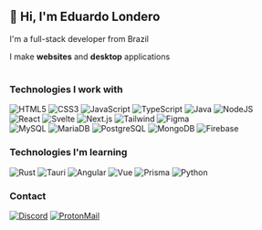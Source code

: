 ## 👋 Hi, I'm Eduardo Londero

I'm a full-stack developer from Brazil

I make **websites** and **desktop** applications

#

### Technologies I work with
![HTML5](https://img.shields.io/static/v1?style=for-the-badge&message=HTML5&color=E34F26&logo=HTML5&logoColor=FFFFFF&label=)
![CSS3](https://img.shields.io/static/v1?style=for-the-badge&message=CSS3&color=1572B6&logo=CSS3&logoColor=FFFFFF&label=)
![JavaScript](https://img.shields.io/badge/JavaScript-f7df1e?style=for-the-badge&logo=javascript&logoColor=black)
![TypeScript](https://img.shields.io/badge/TypeScript-007ACC?style=for-the-badge&logo=typescript&logoColor=white)
![Java](https://img.shields.io/static/v1?style=for-the-badge&message=Java&color=007396&logo=Java&logoColor=FFFFFF&label=)
![NodeJS](https://img.shields.io/badge/Node-43853D?style=for-the-badge&logo=node.js&logoColor=white)<br/>
![React](https://img.shields.io/badge/React-20232A?style=for-the-badge&logo=react&logoColor=61DAFB)
![Svelte](https://img.shields.io/badge/Svelte-f23900?style=for-the-badge&logo=svelte&logoColor=white)
![Next.js](https://img.shields.io/static/v1?style=for-the-badge&message=Next.js&color=000000&logo=Next.js&logoColor=FFFFFF&label=)
![Tailwind](https://img.shields.io/badge/Tailwind-35b3eb?style=for-the-badge&logo=tailwindcss&logoColor=white)
![Figma](https://img.shields.io/static/v1?style=for-the-badge&message=Figma&color=F24E1E&logo=Figma&logoColor=FFFFFF&label=)<br/>
![MySQL](https://img.shields.io/static/v1?style=for-the-badge&message=MySQL&color=4479A1&logo=MySQL&logoColor=FFFFFF&label=)
![MariaDB](https://img.shields.io/static/v1?style=for-the-badge&message=MariaDB&color=003545&logo=MariaDB&logoColor=FFFFFF&label=)
![PostgreSQL](https://img.shields.io/static/v1?style=for-the-badge&message=PostgreSQL&color=4169E1&logo=PostgreSQL&logoColor=FFFFFF&label=)
![MongoDB](https://img.shields.io/static/v1?style=for-the-badge&message=MongoDB&color=47A248&logo=MongoDB&logoColor=FFFFFF&label=)
![Firebase](https://img.shields.io/static/v1?style=for-the-badge&message=Firebase&color=222222&logo=Firebase&logoColor=FFCA28&label=)

### Technologies I'm learning
![Rust](https://img.shields.io/badge/Rust-d83415?style=for-the-badge&logo=rust&logoColor=white)
![Tauri](https://img.shields.io/static/v1?style=for-the-badge&message=Tauri&color=222222&logo=Tauri&logoColor=FFC131&label=)
![Angular](https://img.shields.io/badge/Angular-d2002f?style=for-the-badge&logo=angular&logoColor=white)
![Vue](https://img.shields.io/badge/Vue-3eaf7c?style=for-the-badge&logo=vuedotjs&logoColor=white)
![Prisma](https://img.shields.io/badge/Prisma-0b3147?style=for-the-badge&logo=prisma&logoColor=white)
![Python](https://img.shields.io/static/v1?style=for-the-badge&message=Python&color=3776AB&logo=Python&logoColor=FFFFFF&label=)

### Contact

[![Discord](https://img.shields.io/static/v1?style=for-the-badge&message=Discord&color=5865F2&logo=Discord&logoColor=FFFFFF&label=)](https://dsc.bio/nirewen)
[![ProtonMail](https://img.shields.io/static/v1?style=for-the-badge&message=ProtonMail&color=8B89CC&logo=ProtonMail&logoColor=FFFFFF&label=)](mailto:nirewen@pm.me)
<!--
## GitHub stats

[![nirewen's GitHub stats](https://github-readme-stats.vercel.app/api?username=nirewen&theme=github_dark&show_icons=true&hide=contribs&hide_title=true)](https://github.com/anuraghazra/github-readme-stats)
![nirewen's Most used languages](https://github-readme-stats.vercel.app/api/top-langs?username=nirewen&layout=compact&theme=github_dark)
[![GitHub Streak](http://github-readme-streak-stats.herokuapp.com?user=nirewen&theme=github-dark&date_format=j%20M%5B%20Y%5D&border=FFFFFF&ring=4B8DDA&dates=4B8DDA&stroke=FFFFFF)](https://git.io/streak-stats)
-->

